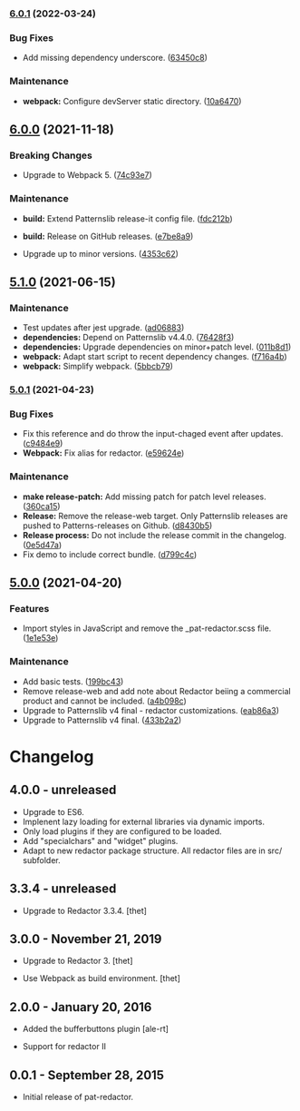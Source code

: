 ### [6.0.1](https://github.com/patternslib/pat-redactor/compare/6.0.0...6.0.1) (2022-03-24)


### Bug Fixes

* Add missing dependency underscore. ([63450c8](https://github.com/patternslib/pat-redactor/commit/63450c84ffa4b7d087b37509aee12f1436f0a1d2))



### Maintenance

* **webpack:** Configure devServer static directory. ([10a6470](https://github.com/patternslib/pat-redactor/commit/10a64704ba3ccce6b52521eaf6c2a9774972a31e))

## [6.0.0](https://github.com/patternslib/pat-redactor/compare/5.1.0...6.0.0) (2021-11-18)


### Breaking Changes

* Upgrade to Webpack 5. ([74c93e7](https://github.com/patternslib/pat-redactor/commit/74c93e7f63bb63930b91720fe5183d091cb3caff))



### Maintenance

* **build:** Extend Patternslib release-it config file. ([fdc212b](https://github.com/patternslib/pat-redactor/commit/fdc212b72a068ff96dc343fdf26248eb0edafe74))

* **build:** Release on GitHub releases. ([e7be8a9](https://github.com/patternslib/pat-redactor/commit/e7be8a9bdb107637baa28bd48ae0cc457df42ae9))

* Upgrade up to minor versions. ([4353c62](https://github.com/patternslib/pat-redactor/commit/4353c62591102891a622de0624bf7d8efbb0f196))

## [5.1.0](https://github.com/patternslib/pat-redactor/compare/5.0.1...5.1.0) (2021-06-15)


### Maintenance

* Test updates after jest upgrade. ([ad06883](https://github.com/patternslib/pat-redactor/commit/ad06883b8e7f379170b351fe40ee56cc6c2641b9))
* **dependencies:** Depend on Patternslib v4.4.0. ([76428f3](https://github.com/patternslib/pat-redactor/commit/76428f33188f5748bcc7125b47bd53ba2f015bca))
* **dependencies:** Upgrade dependencies on minor+patch level. ([011b8d1](https://github.com/patternslib/pat-redactor/commit/011b8d1130e04c129e6124116d36bca9f8f2bfde))
* **webpack:** Adapt start script to recent dependency changes. ([f716a4b](https://github.com/patternslib/pat-redactor/commit/f716a4b1e96bd01c7895ba43d7761cd4b1c714c4))
* **webpack:** Simplify webpack. ([5bbcb79](https://github.com/patternslib/pat-redactor/commit/5bbcb794c5873a3504237c1d60c8aeefa150f2c0))

### [5.0.1](https://github.com/patternslib/pat-redactor/compare/5.0.0...5.0.1) (2021-04-23)


### Bug Fixes

* Fix this reference and do throw the input-chaged event after updates. ([c9484e9](https://github.com/patternslib/pat-redactor/commit/c9484e930e1a2411f3b97eb6f8e0d9e033aed5f1))
* **Webpack:** Fix alias for redactor. ([e59624e](https://github.com/patternslib/pat-redactor/commit/e59624e64b81140504205d27864dda7fec4cc166))


### Maintenance

* **make release-patch:** Add missing patch for patch level releases. ([360ca15](https://github.com/patternslib/pat-redactor/commit/360ca15266114bea56085d650bd6d292b1dcc0d4))
* **Release:** Remove the release-web target. Only Patternslib releases are pushed to Patterns-releases on Github. ([d8430b5](https://github.com/patternslib/pat-redactor/commit/d8430b510449d4779100f78d13e905e76494362d))
* **Release process:** Do not include the release commit in the changelog. ([0e5d47a](https://github.com/patternslib/pat-redactor/commit/0e5d47aecab602d33e7216d8763a3485c93470cd))
* Fix demo to include correct bundle. ([d799c4c](https://github.com/patternslib/pat-redactor/commit/d799c4c60addb8a2ea26566c20b36d1d34ebbdb8))

## [5.0.0](https://github.com/patternslib/pat-redactor/compare/0.0.2...5.0.0) (2021-04-20)


### Features

* Import styles in JavaScript and remove the _pat-redactor.scss file. ([1e1e53e](https://github.com/patternslib/pat-redactor/commit/1e1e53e4f70da188d28a3e9c1ac409226214b997))


### Maintenance

* Add basic tests. ([199bc43](https://github.com/patternslib/pat-redactor/commit/199bc436b8d548f10b94d2212d67a9026fc1d550))
* Remove release-web and add note about Redactor beiing a commercial product and cannot be included. ([a4b098c](https://github.com/patternslib/pat-redactor/commit/a4b098c8dbdeff12c842d26a5df07a3476b058f2))
* Upgrade to Patternslib v4 final - redactor customizations. ([eab86a3](https://github.com/patternslib/pat-redactor/commit/eab86a3b6e98f7662595add1a483c7aac016bfd1))
* Upgrade to Patternslib v4 final. ([433b2a2](https://github.com/patternslib/pat-redactor/commit/433b2a2e2f27f676f52015f8007d0afc109df7d9))

# Changelog


## 4.0.0 - unreleased

- Upgrade to ES6.
- Implenent lazy loading for external libraries via dynamic imports.
- Only load plugins if they are configured to be loaded.
- Add "specialchars" and "widget" plugins.
- Adapt to new redactor package structure.
  All redactor files are in src/ subfolder.


## 3.3.4 - unreleased

- Upgrade to Redactor 3.3.4.
  [thet]


## 3.0.0 - November 21, 2019

- Upgrade to Redactor 3.
  [thet]

- Use Webpack as build environment.
  [thet]


## 2.0.0 - January 20, 2016

- Added the bufferbuttons plugin
  [ale-rt]

- Support for redactor II

## 0.0.1 - September 28, 2015

- Initial release of pat-redactor.

